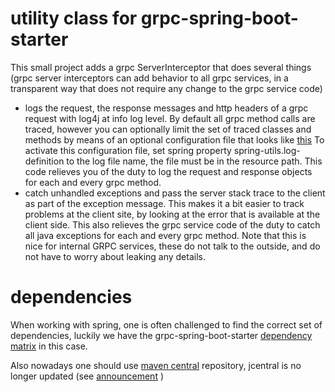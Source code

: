 # utility class for  grpc-spring-boot-starter

This small project adds a grpc ServerInterceptor that does several things (grpc server interceptors can add behavior to all grpc services, in a transparent way that does not require any change to the grpc service code)

- logs the request, the response messages and http headers of a grpc request with log4j at info log level. By default all grpc method calls are traced, however you can optionally limit the set of traced classes and methods by means of an optional configuration file that looks like [this](https://github.com/MoserMichael/grpc-spring-boot-starter-utils/blob/50d971d9af2e8da823631bc396725a56095ffe5e/grpc-spring-utils/src/main/resources/logdef.yml) To activate this configuration file, set spring property spring-utils.log-definition to the log file name, the file must be in the resource path. This code relieves you of the duty to log the request and response objects for each and every grpc method.
- catch unhandled exceptions and pass the server stack trace to the client as part of the exception message. This makes it a bit easier to track problems at the client site, by looking at the error that is available at the client side. This also relieves the grpc service code of the duty to catch all java exceptions for each and every grpc method. Note that this is nice for internal GRPC services, these do not talk to the outside, and do not have to worry about leaking any details.

# dependencies

When working with spring, one is often challenged to find the correct set of dependencies, luckily we have the grpc-spring-boot-starter [dependency matrix](https://github.com/LogNet/grpc-spring-boot-starter/blob/master/ReleaseNotes.md) in this case.

Also nowadays one should use [maven central](https://search.maven.org/) repository, jcentral is no longer updated (see [announcement](https://developer.android.com/studio/build/jcenter-migration) )
